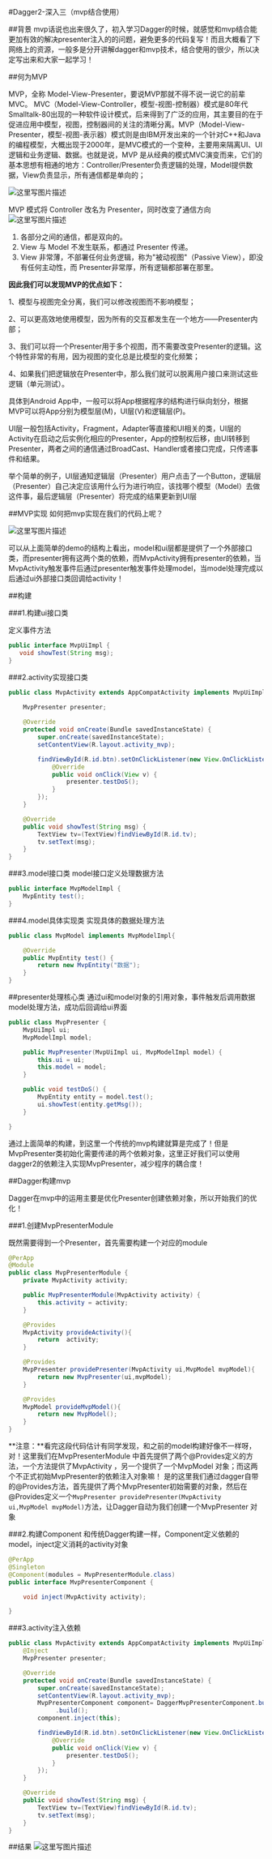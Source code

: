 #Dagger2-深入三（mvp结合使用）

##背景
mvp话说也出来很久了，初入学习Dagger的时候，就感觉和mvp结合能更加有效的解决presenter注入的的问题，避免更多的代码复写！而且大概看了下网络上的资源，一般多是分开讲解dagger和mvp技术，结合使用的很少，所以决定写出来和大家一起学习！

##何为MVP

MVP，全称 Model-View-Presenter，要说MVP那就不得不说一说它的前辈MVC。
MVC（Model-View-Controller，模型-视图-控制器）模式是80年代Smalltalk-80出现的一种软件设计模式，后来得到了广泛的应用，其主要目的在于促进应用中模型，视图，控制器间的关注的清晰分离。MVP（Model-View-Presenter，模型-视图-表示器）模式则是由IBM开发出来的一个针对C++和Java的编程模型，大概出现于2000年，是MVC模式的一个变种，主要用来隔离UI、UI逻辑和业务逻辑、数据。也就是说，MVP 是从经典的模式MVC演变而来，它们的基本思想有相通的地方：Controller/Presenter负责逻辑的处理，Model提供数据，View负责显示，所有通信都是单向的；

![这里写图片描述](https://github.com/wzgiceman/DaggerMvpDemo/blob/master/gif/mvc.png)

MVP 模式将 Controller 改名为 Presenter，同时改变了通信方向
![这里写图片描述](https://github.com/wzgiceman/DaggerMvpDemo/blob/master/gif/mvp.png)
1. 各部分之间的通信，都是双向的。
2. View 与 Model 不发生联系，都通过 Presenter 传递。
3. View 非常薄，不部署任何业务逻辑，称为"被动视图"（Passive View），即没有任何主动性，而 Presenter非常厚，所有逻辑都部署在那里。

**因此我们可以发现MVP的优点如下：**

1、模型与视图完全分离，我们可以修改视图而不影响模型；

2、可以更高效地使用模型，因为所有的交互都发生在一个地方——Presenter内部；

3、我们可以将一个Presenter用于多个视图，而不需要改变Presenter的逻辑。这个特性非常的有用，因为视图的变化总是比模型的变化频繁；

4、如果我们把逻辑放在Presenter中，那么我们就可以脱离用户接口来测试这些逻辑（单元测试）。

具体到Android App中，一般可以将App根据程序的结构进行纵向划分，根据MVP可以将App分别为模型层(M)，UI层(V)和逻辑层(P)。

UI层一般包括Activity，Fragment，Adapter等直接和UI相关的类，UI层的Activity在启动之后实例化相应的Presenter，App的控制权后移，由UI转移到Presenter，两者之间的通信通过BroadCast、Handler或者接口完成，只传递事件和结果。

举个简单的例子，UI层通知逻辑层（Presenter）用户点击了一个Button，逻辑层（Presenter）自己决定应该用什么行为进行响应，该找哪个模型（Model）去做这件事，最后逻辑层（Presenter）将完成的结果更新到UI层

##MVP实现
如何把mvp实现在我们的代码上呢？

![这里写图片描述](https://github.com/wzgiceman/DaggerMvpDemo/blob/master/gif/pro.png)

可以从上面简单的demo的结构上看出，model和ui层都是提供了一个外部接口类，而presenter拥有这两个类的依赖，而MvpActivity拥有presenter的依赖，当MvpActivity触发事件后通过presenter触发事件处理model，当model处理完成以后通过ui外部接口类回调给activity！

##构建

###1.构建ui接口类

定义事件方法

```java
public interface MvpUiImpl {
   void showTest(String msg);
}
```

###2.activity实现接口类
```java
public class MvpActivity extends AppCompatActivity implements MvpUiImpl{
    
    MvpPresenter presenter;

    @Override
    protected void onCreate(Bundle savedInstanceState) {
        super.onCreate(savedInstanceState);
        setContentView(R.layout.activity_mvp);

        findViewById(R.id.btn).setOnClickListener(new View.OnClickListener() {
            @Override
            public void onClick(View v) {
                presenter.testDoS();
            }
        });
    }

    @Override
    public void showTest(String msg) {
        TextView tv=(TextView)findViewById(R.id.tv);
        tv.setText(msg);
    }
}
```

###3.model接口类
model接口定义处理数据方法
```java
public interface MvpModelImpl {
    MvpEntity test();
}
```

###4.model具体实现类
实现具体的数据处理方法

```java
public class MvpModel implements MvpModelImpl{

    @Override
    public MvpEntity test() {
        return new MvpEntity("数据");
    }
}
```

##presenter处理核心类
通过ui和model对象的引用对象，事件触发后调用数据model处理方法，成功后回调给ui界面

```java
public class MvpPresenter {
    MvpUiImpl ui;
    MvpModelImpl model;

    public MvpPresenter(MvpUiImpl ui, MvpModelImpl model) {
        this.ui = ui;
        this.model = model;
    }

    public void testDoS() {
        MvpEntity entity = model.test();
        ui.showTest(entity.getMsg());
    }

}
```

通过上面简单的构建，到这里一个传统的mvp构建就算是完成了！但是 MvpPresenter类初始化需要传递的两个依赖对象，这里正好我们可以使用dagger2的依赖注入实现MvpPresenter，减少程序的耦合度！

##Dagger构建mvp

Dagger在mvp中的运用主要是优化Presenter创建依赖对象，所以开始我们的优化！

###1.创建MvpPresenterModule

既然需要得到一个Presenter，首先需要构建一个对应的module
```java
@PerApp
@Module
public class MvpPresenterModule {
    private MvpActivity activity;

    public MvpPresenterModule(MvpActivity activity) {
        this.activity = activity;
    }

    @Provides
    MvpActivity provideActivity(){
        return  activity;
    }

    @Provides
    MvpPresenter providePresenter(MvpActivity ui,MvpModel mvpModel){
        return new MvpPresenter(ui,mvpModel);
    }

    @Provides
    MvpModel provideMvpModel(){
        return new MvpModel();
    }
}
```
**注意：**看完这段代码估计有同学发现，和之前的model构建好像不一样呀，对！这里我们在MvpPresenterModule 中首先提供了两个@Provides定义的方法，一个方法提供了MvpActivity ，另一个提供了一个MvpModel 对象；而这两个不正式初始MvpPresenter的依赖注入对象嘛！
是的这里我们通过dagger自带的@Provides方法，首先提供了两个MvpPresenter初始需要的对象，然后在@Provides定义一个`MvpPresenter providePresenter(MvpActivity ui,MvpModel mvpModel)`方法，让Dagger自动为我们创建一个MvpPresenter 对象


###2.构建Component
和传统Dagger构建一样，Component定义依赖的model，inject定义消耗的activity对象

```java
@PerApp
@Singleton
@Component(modules = MvpPresenterModule.class)
public interface MvpPresenterComponent {

    void inject(MvpActivity activity);

}
```

###3.activity注入依赖
```java
public class MvpActivity extends AppCompatActivity implements MvpUiImpl{
    @Inject
    MvpPresenter presenter;

    @Override
    protected void onCreate(Bundle savedInstanceState) {
        super.onCreate(savedInstanceState);
        setContentView(R.layout.activity_mvp);
        MvpPresenterComponent component= DaggerMvpPresenterComponent.builder().mvpPresenterModule(new MvpPresenterModule(this))
             .build();
        component.inject(this);

        findViewById(R.id.btn).setOnClickListener(new View.OnClickListener() {
            @Override
            public void onClick(View v) {
                presenter.testDoS();
            }
        });
    }

    @Override
    public void showTest(String msg) {
        TextView tv=(TextView)findViewById(R.id.tv);
        tv.setText(msg);
    }
}
```

##结果
![这里写图片描述](https://github.com/wzgiceman/DaggerMvpDemo/blob/master/gif/mvc.gif)

